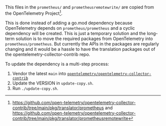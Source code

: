 This files in the `prometheus/` and `prometheusremotewrite/` are copied from the OpenTelemetry Project[^1].

This is done instead of adding a go.mod dependency because OpenTelemetry depends on `prometheus/prometheus` and a cyclic dependency will be created. This is just a temporary solution and the long-term solution is to move the required packages from OpenTelemetry into `prometheus/prometheus`. But currently the APIs in the packages are regularly changing and it would be a hassle to have the translation packages out of the opentelemetry-collector-contrib repo.

To update the dependency is a multi-step process:
1. Vendor the latest `main` into [`opentelemetry/opentelemetry-collector-contrib`](https://github.com/open-telemetry/opentelemetry-collector-contrib)
1. Update the VERSION in `update-copy.sh`.
1. Run `./update-copy.sh`.


[^1]: https://github.com/open-telemetry/opentelemetry-collector-contrib/tree/main/pkg/translator/prometheus and https://github.com/open-telemetry/opentelemetry-collector-contrib/tree/main/pkg/translator/prometheusremotewrite